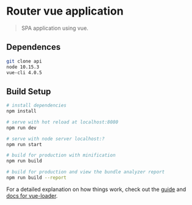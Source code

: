 # Router vue application

> SPA application using vue.
## Dependences

``` bash
git clone api
node 10.15.3
vue-cli 4.0.5
```
## Build Setup

``` bash
# install dependencies
npm install

# serve with hot reload at localhost:8080
npm run dev

# serve with node server localhost:?
npm run start

# build for production with minification
npm run build

# build for production and view the bundle analyzer report
npm run build --report
```

For a detailed explanation on how things work, check out the [guide](http://vuejs-templates.github.io/webpack/) and [docs for vue-loader](http://vuejs.github.io/vue-loader).
